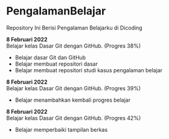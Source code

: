 # PengalamanBelajar
Repository Ini Berisi Pengalaman Belajarku di Dicoding

**8 Februari 2022**  
Belajar kelas Dasar Git dengan GitHub. (Progres 38%)
  * Belajar dasar Git dan GitHub
  * Belajar membuat repositori dasar
  * Belajar membuat repositori studi kasus pengalaman belajar

**8 Februari 2022**  
Belajar kelas Dasar Git dengan GitHub. (Progres 39%)
  * Belajar menambahkan kembali progres belajar

**8 Februari 2022**  
Belajar kelas Dasar Git dengan GitHub. (Progres 42%)
  * Belajar memperbaiki tampilan berkas 
